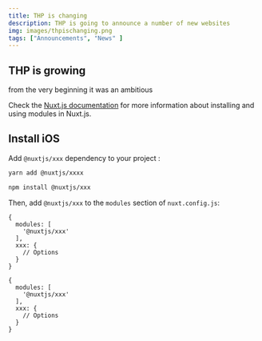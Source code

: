```yaml
---
title: THP is changing
description: THP is going to announce a number of new websites 
img: images/thpischanging.png
tags: ["Announcements", "News" ]
---
```


## THP is growing

from the very beginning it was an ambitious 

Check the [Nuxt.js documentation](https://nuxtjs.org/guides/configuration-glossary/configuration-modules) for more information about installing and using modules in Nuxt.js.

## Install iOS

Add `@nuxtjs/xxx` dependency to your project :

<code-group>
  <code-block label="Yarn" active>

```bash
yarn add @nuxtjs/xxxx
```

  </code-block>
  <code-block label="NPM">

```bash
npm install @nuxtjs/xxx
```

  </code-block>
</code-group>

Then, add `@nuxtjs/xxx` to the `modules` section of `nuxt.config.js`:

```js[nuxt.config.js]
{
  modules: [
    '@nuxtjs/xxx'
  ],
  xxx: {
    // Options
  }
}
```

```js[nuxt.config.js]
{
  modules: [
    '@nuxtjs/xxx'
  ],
  xxx: {
    // Options
  }
}
```
